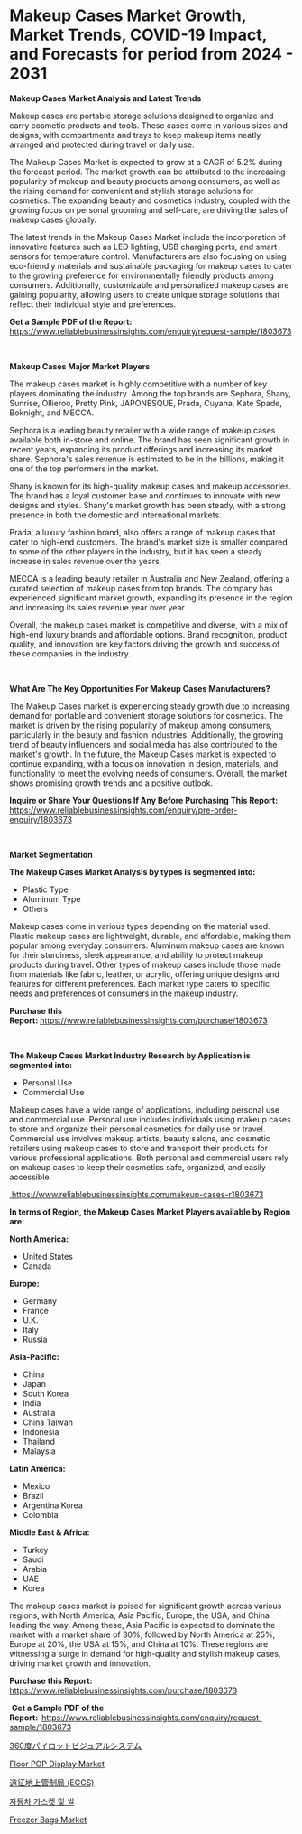 <p><h1>Makeup Cases Market Growth, Market Trends, COVID-19 Impact, and Forecasts for period from 2024 - 2031</h1></p><p><strong>Makeup Cases Market Analysis and Latest Trends</strong></p>
<p><p>Makeup cases are portable storage solutions designed to organize and carry cosmetic products and tools. These cases come in various sizes and designs, with compartments and trays to keep makeup items neatly arranged and protected during travel or daily use.</p><p>The Makeup Cases Market is expected to grow at a CAGR of 5.2% during the forecast period. The market growth can be attributed to the increasing popularity of makeup and beauty products among consumers, as well as the rising demand for convenient and stylish storage solutions for cosmetics. The expanding beauty and cosmetics industry, coupled with the growing focus on personal grooming and self-care, are driving the sales of makeup cases globally.</p><p>The latest trends in the Makeup Cases Market include the incorporation of innovative features such as LED lighting, USB charging ports, and smart sensors for temperature control. Manufacturers are also focusing on using eco-friendly materials and sustainable packaging for makeup cases to cater to the growing preference for environmentally friendly products among consumers. Additionally, customizable and personalized makeup cases are gaining popularity, allowing users to create unique storage solutions that reflect their individual style and preferences.</p></p>
<p><strong>Get a Sample PDF of the Report:&nbsp;</strong> <a href="https://www.reliablebusinessinsights.com/enquiry/request-sample/1803673">https://www.reliablebusinessinsights.com/enquiry/request-sample/1803673</a></p>
<p>&nbsp;</p>
<p><strong>Makeup Cases Major Market Players</strong></p>
<p><p>The makeup cases market is highly competitive with a number of key players dominating the industry. Among the top brands are Sephora, Shany, Sunrise, Ollieroo, Pretty Pink, JAPONESQUE, Prada, Cuyana, Kate Spade, Boknight, and MECCA.</p><p>Sephora is a leading beauty retailer with a wide range of makeup cases available both in-store and online. The brand has seen significant growth in recent years, expanding its product offerings and increasing its market share. Sephora's sales revenue is estimated to be in the billions, making it one of the top performers in the market.</p><p>Shany is known for its high-quality makeup cases and makeup accessories. The brand has a loyal customer base and continues to innovate with new designs and styles. Shany's market growth has been steady, with a strong presence in both the domestic and international markets.</p><p>Prada, a luxury fashion brand, also offers a range of makeup cases that cater to high-end customers. The brand's market size is smaller compared to some of the other players in the industry, but it has seen a steady increase in sales revenue over the years.</p><p>MECCA is a leading beauty retailer in Australia and New Zealand, offering a curated selection of makeup cases from top brands. The company has experienced significant market growth, expanding its presence in the region and increasing its sales revenue year over year.</p><p>Overall, the makeup cases market is competitive and diverse, with a mix of high-end luxury brands and affordable options. Brand recognition, product quality, and innovation are key factors driving the growth and success of these companies in the industry.</p></p>
<p>&nbsp;</p>
<p><strong>What Are The Key Opportunities For Makeup Cases Manufacturers?</strong></p>
<p><p>The Makeup Cases market is experiencing steady growth due to increasing demand for portable and convenient storage solutions for cosmetics. The market is driven by the rising popularity of makeup among consumers, particularly in the beauty and fashion industries. Additionally, the growing trend of beauty influencers and social media has also contributed to the market's growth. In the future, the Makeup Cases market is expected to continue expanding, with a focus on innovation in design, materials, and functionality to meet the evolving needs of consumers. Overall, the market shows promising growth trends and a positive outlook.</p></p>
<p><strong>Inquire or Share Your Questions If Any Before Purchasing This Report:</strong> <a href="https://www.reliablebusinessinsights.com/enquiry/pre-order-enquiry/1803673">https://www.reliablebusinessinsights.com/enquiry/pre-order-enquiry/1803673</a></p>
<p>&nbsp;</p>
<p><strong>Market Segmentation</strong></p>
<p><strong>The Makeup Cases Market Analysis by types is segmented into:</strong></p>
<p><ul><li>Plastic Type</li><li>Aluminum Type</li><li>Others</li></ul></p>
<p><p>Makeup cases come in various types depending on the material used. Plastic makeup cases are lightweight, durable, and affordable, making them popular among everyday consumers. Aluminum makeup cases are known for their sturdiness, sleek appearance, and ability to protect makeup products during travel. Other types of makeup cases include those made from materials like fabric, leather, or acrylic, offering unique designs and features for different preferences. Each market type caters to specific needs and preferences of consumers in the makeup industry.</p></p>
<p><strong>Purchase this Report:&nbsp;</strong><a href="https://www.reliablebusinessinsights.com/purchase/1803673">https://www.reliablebusinessinsights.com/purchase/1803673</a></p>
<p>&nbsp;</p>
<p><strong>The Makeup Cases Market Industry Research by Application is segmented into:</strong></p>
<p><ul><li>Personal Use</li><li>Commercial Use</li></ul></p>
<p><p>Makeup cases have a wide range of applications, including personal use and commercial use. Personal use includes individuals using makeup cases to store and organize their personal cosmetics for daily use or travel. Commercial use involves makeup artists, beauty salons, and cosmetic retailers using makeup cases to store and transport their products for various professional applications. Both personal and commercial users rely on makeup cases to keep their cosmetics safe, organized, and easily accessible.</p></p>
<p><a href="https://www.reliablebusinessinsights.com/makeup-cases-r1803673">&nbsp;https://www.reliablebusinessinsights.com/makeup-cases-r1803673</a></p>
<p><strong>In terms of Region, the Makeup Cases Market Players available by Region are:</strong></p>
<p>
    <p> <strong> North America: </strong>
        <ul>
            <li>United States</li>
            <li>Canada</li>
        </ul>
        </p> 
    <p> <strong> Europe: </strong>
        <ul>
            <li>Germany</li>
            <li>France</li>
            <li>U.K.</li>
            <li>Italy</li>
            <li>Russia</li>
        </ul>
        </p> 
    <p> <strong> Asia-Pacific: </strong>
        <ul>
            <li>China</li>
            <li>Japan</li>
            <li>South Korea</li>
            <li>India</li>
            <li>Australia</li>
            <li>China Taiwan</li>
            <li>Indonesia</li>
            <li>Thailand</li>
            <li>Malaysia</li>
        </ul>
        </p> 
    <p> <strong> Latin America: </strong>
        <ul>
            <li>Mexico</li>
            <li>Brazil</li>
            <li>Argentina Korea</li>
            <li>Colombia</li>
        </ul>
        </p> 
    <p> <strong> Middle East & Africa: </strong>
        <ul>
            <li>Turkey</li>
            <li>Saudi</li>
            <li>Arabia</li>
            <li>UAE</li>
            <li>Korea</li>
        </ul>
    </p>
    </p>
<p><p>The makeup cases market is poised for significant growth across various regions, with North America, Asia Pacific, Europe, the USA, and China leading the way. Among these, Asia Pacific is expected to dominate the market with a market share of 30%, followed by North America at 25%, Europe at 20%, the USA at 15%, and China at 10%. These regions are witnessing a surge in demand for high-quality and stylish makeup cases, driving market growth and innovation.</p></p>
<p><strong>Purchase this Report: </strong><a href="https://www.reliablebusinessinsights.com/purchase/1803673">https://www.reliablebusinessinsights.com/purchase/1803673</a></p>
<p>&nbsp;<strong>Get a Sample PDF of the Report:&nbsp;&nbsp;</strong><a href="https://www.reliablebusinessinsights.com/enquiry/request-sample/1803673">https://www.reliablebusinessinsights.com/enquiry/request-sample/1803673</a></p>
<p><strong></strong></p>
<p><p><a href="https://github.com/sghwr779811674/Market-Research-Report-List-2/blob/main/8315539141545.md">360度パイロットビジュアルシステム</a></p><p><a href="https://github.com/AdrianaPaucek2023/Market-Research-Report-List-1/blob/main/floor-pop-display-market.md">Floor POP Display Market</a></p><p><a href="https://github.com/DudleyFerry/Market-Research-Report-List-1/blob/main/7410181141544.md">遠征地上管制局 (EGCS)</a></p><p><a href="https://github.com/shampaakter36/Market-Research-Report-List-1/blob/main/1458323149389.md">자동차 가스켓 및 씰</a></p><p><a href="https://github.com/cheribeninsig/Market-Research-Report-List-1/blob/main/freezer-bags-market.md">Freezer Bags Market</a></p></p>
